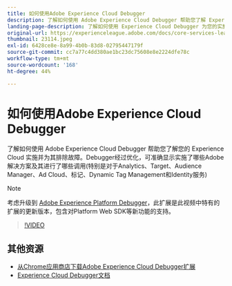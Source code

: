 ```yaml
---
title: 如何使用Adobe Experience Cloud Debugger
description: 了解如何使用 Adobe Experience Cloud Debugger 帮助您了解 Experience Cloud 实施并对这些实施进行故障排除。
landing-page-description: 了解如何使用 Experience Cloud Debugger 为您的实施排除故障。了解实施了什么 Adobe 解决方案及其作出了什么调用。
original-url: https://experienceleague.adobe.com/docs/core-services-learn/tutorials/debugger/use-the-experience-cloud-debugger.html
thumbnail: 23114.jpeg
exl-id: 6428ce8e-8a99-4b0b-83d8-02795447179f
source-git-commit: cc7a77c4dd380ae1bc23dc75608e8e2224dfe78c
workflow-type: tm+mt
source-wordcount: '168'
ht-degree: 44%

---
```


# 如何使用Adobe Experience Cloud Debugger

了解如何使用 Adobe Experience Cloud Debugger 帮助您了解您的 Experience Cloud 实施并为其排除故障。Debugger经过优化，可准确显示实施了哪些Adobe解决方案及其进行了哪些调用(特别是对于Analytics、Target、Audience Manager、Ad Cloud、标记、Dynamic Tag Management和Identity服务)

>[!NOTE]
>
>考虑升级到 [Adobe Experience Platform Debugger](../overview.md)，此扩展是此视频中特有的扩展的更新版本，包含对Platform Web SDK等新功能的支持。


>[!VIDEO](https://video.tv.adobe.com/v/23064/?quality=12)

## 其他资源

* [从Chrome应用商店下载Adobe Experience Cloud Debugger扩展](https://chrome.google.com/webstore/detail/adobe-experience-cloud-de/ocdmogmohccmeicdhlhhgepeaijenapj)
* [Experience Cloud Debugger文档](https://experienceleague.adobe.com/docs/debugger/using/experience-cloud-debugger.html)
